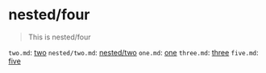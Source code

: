 # nested/four

> This is nested/four

`two.md`: [two](./../../links/nested/deeper/two.md)
`nested/two.md`: [nested/two](./nested/two.md)
`one.md`: [one](./../../links/one.md)
`three.md`: [three](./../../links/nested/three.md)
`five.md`: [five](./../../links/nested/deeper/five.md)
